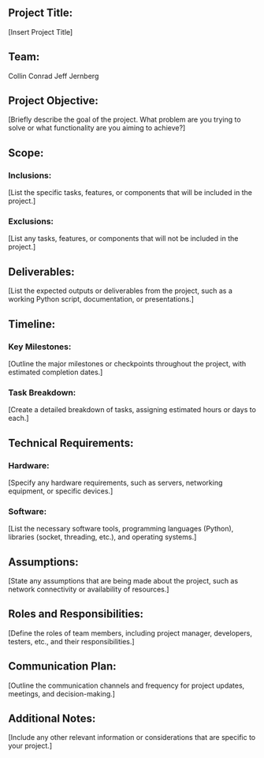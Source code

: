 ## Project Title:

[Insert Project Title]

## Team:

Collin Conrad
Jeff Jernberg

## Project Objective:

[Briefly describe the goal of the project. What problem are you trying to solve or what functionality are you aiming to achieve?]

## Scope:

### Inclusions:

[List the specific tasks, features, or components that will be included in the project.]

### Exclusions:

[List any tasks, features, or components that will not be included in the project.]

## Deliverables:

[List the expected outputs or deliverables from the project, such as a working Python script, documentation, or presentations.]

## Timeline:

### Key Milestones:

[Outline the major milestones or checkpoints throughout the project, with estimated completion dates.]

### Task Breakdown:

[Create a detailed breakdown of tasks, assigning estimated hours or days to each.]

## Technical Requirements:

### Hardware:

[Specify any hardware requirements, such as servers, networking equipment, or specific devices.]

### Software:

[List the necessary software tools, programming languages (Python), libraries (socket, threading, etc.), and operating systems.]

## Assumptions:

[State any assumptions that are being made about the project, such as network connectivity or availability of resources.]

## Roles and Responsibilities:

[Define the roles of team members, including project manager, developers, testers, etc., and their responsibilities.]

## Communication Plan:

[Outline the communication channels and frequency for project updates, meetings, and decision-making.]

## Additional Notes:

[Include any other relevant information or considerations that are specific to your project.]

